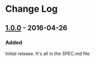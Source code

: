 # Change Log

## [1.0.0] - 2016-04-26

### Added

Initial release.  It's all in the SPEC.md file.

[1.0.0]: https://github.com/greduan/domain-container/tree/e519c8b60fa3bb82513e45f1fb62444eb0ba26c5
